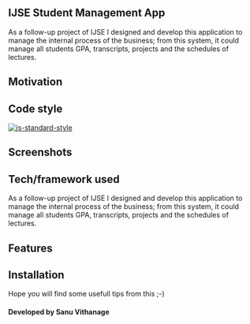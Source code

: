 ## IJSE Student Management App
As a follow-up project of IJSE I designed and develop this application to manage the internal
process of the business; from this system, it could manage all students GPA, transcripts, projects
and the schedules of lectures.

## Motivation


## Code style
[![js-standard-style](https://img.shields.io/azure-devops/coverage/swellaby/opensource/25.svg)](https://google.com)
 
## Screenshots


## Tech/framework used
As a follow-up project of IJSE I designed and develop this application to manage the internal
process of the business; from this system, it could manage all students GPA, transcripts, projects
and the schedules of lectures.

## Features


## Installation




Hope you will find some usefull tips from this ;-)

#### Developed by Sanu Vithanage



